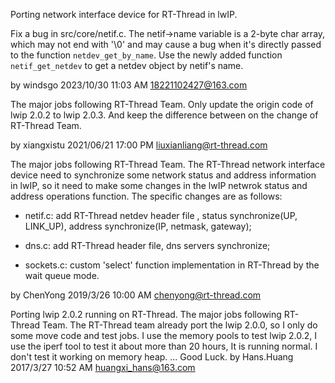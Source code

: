Porting network interface device for RT-Thread in lwIP.

Fix a bug in src/core/netif.c. The netif->name variable is a 2-byte char array, which may not end with '\0' and may cause a bug when it's directly passed to the function `netdev_get_by_name`. Use the newly added function `netif_get_netdev` to get a netdev object by netif's name.

by windsgo 2023/10/30 11:03 AM
18221102427@163.com

The major jobs following RT-Thread Team. Only update the origin code of lwip 2.0.2 to lwip 2.0.3.
And keep the difference between on the change of RT-Thread Team.

by xiangxistu 2021/06/21 17:00 PM
liuxianliang@rt-thread.com

The major jobs following RT-Thread Team. The RT-Thread network interface device need to synchronize some network status and address information in lwIP, so it need to make some changes in the lwIP netwrok status and address operations function.
The specific changes are as follows:

 - netif.c: add RT-Thread netdev header file , status synchronize(UP, LINK_UP), address synchronize(IP, netmask, gateway);
 
 - dns.c: add RT-Thread header file, dns servers synchronize;
 
 - sockets.c: custom 'select' function implementation in RT-Thread by the wait queue mode.
 
by ChenYong 2019/3/26 10:00 AM
chenyong@rt-thread.com


Porting lwip 2.0.2 running on RT-Thread.
The major jobs following RT-Thread Team. The RT-Thread team already port the lwip 2.0.0, so I only do some move code and test jobs.
I use the memory pools to test lwip 2.0.2, I use the iperf tool to test it about more than 20 hours, It is running normal.
I don't test it working on memory heap.
...
Good Luck.
by Hans.Huang 2017/3/27 10:52 AM
huangxi_hans@163.com
